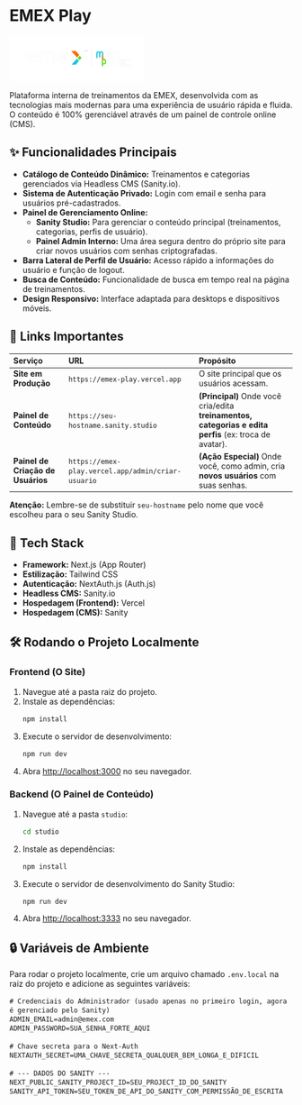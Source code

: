 # EMEX Play

![EMEX Play Logo](public/emex-logo.png)

Plataforma interna de treinamentos da EMEX, desenvolvida com as tecnologias mais modernas para uma experiência de usuário rápida e fluida. O conteúdo é 100% gerenciável através de um painel de controle online (CMS).

## ✨ Funcionalidades Principais

* **Catálogo de Conteúdo Dinâmico:** Treinamentos e categorias gerenciados via Headless CMS (Sanity.io).
* **Sistema de Autenticação Privado:** Login com email e senha para usuários pré-cadastrados.
* **Painel de Gerenciamento Online:**
    * **Sanity Studio:** Para gerenciar o conteúdo principal (treinamentos, categorias, perfis de usuário).
    * **Painel Admin Interno:** Uma área segura dentro do próprio site para criar novos usuários com senhas criptografadas.
* **Barra Lateral de Perfil de Usuário:** Acesso rápido a informações do usuário e função de logout.
* **Busca de Conteúdo:** Funcionalidade de busca em tempo real na página de treinamentos.
* **Design Responsivo:** Interface adaptada para desktops e dispositivos móveis.

## 🔗 Links Importantes

| Serviço | URL | Propósito |
| :--- | :--- | :--- |
| **Site em Produção** | `https://emex-play.vercel.app` | O site principal que os usuários acessam. |
| **Painel de Conteúdo** | `https://seu-hostname.sanity.studio` | **(Principal)** Onde você cria/edita **treinamentos, categorias e edita perfis** (ex: troca de avatar). |
| **Painel de Criação de Usuários**| `https://emex-play.vercel.app/admin/criar-usuario` | **(Ação Especial)** Onde você, como admin, cria **novos usuários** com suas senhas. |

**Atenção:** Lembre-se de substituir `seu-hostname` pelo nome que você escolheu para o seu Sanity Studio.

## 🚀 Tech Stack

* **Framework:** Next.js (App Router)
* **Estilização:** Tailwind CSS
* **Autenticação:** NextAuth.js (Auth.js)
* **Headless CMS:** Sanity.io
* **Hospedagem (Frontend):** Vercel
* **Hospedagem (CMS):** Sanity

## 🛠️ Rodando o Projeto Localmente

### Frontend (O Site)

1.  Navegue até a pasta raiz do projeto.
2.  Instale as dependências:
    ```bash
    npm install
    ```
3.  Execute o servidor de desenvolvimento:
    ```bash
    npm run dev
    ```
4.  Abra [http://localhost:3000](http://localhost:3000) no seu navegador.

### Backend (O Painel de Conteúdo)

1.  Navegue até a pasta `studio`:
    ```bash
    cd studio
    ```
2.  Instale as dependências:
    ```bash
    npm install
    ```
3.  Execute o servidor de desenvolvimento do Sanity Studio:
    ```bash
    npm run dev
    ```
4.  Abra [http://localhost:3333](http://localhost:3333) no seu navegador.

## 🔒 Variáveis de Ambiente

Para rodar o projeto localmente, crie um arquivo chamado `.env.local` na raiz do projeto e adicione as seguintes variáveis:

```env
# Credenciais do Administrador (usado apenas no primeiro login, agora é gerenciado pelo Sanity)
ADMIN_EMAIL=admin@emex.com
ADMIN_PASSWORD=SUA_SENHA_FORTE_AQUI

# Chave secreta para o Next-Auth
NEXTAUTH_SECRET=UMA_CHAVE_SECRETA_QUALQUER_BEM_LONGA_E_DIFICIL

# --- DADOS DO SANITY ---
NEXT_PUBLIC_SANITY_PROJECT_ID=SEU_PROJECT_ID_DO_SANITY
SANITY_API_TOKEN=SEU_TOKEN_DE_API_DO_SANITY_COM_PERMISSÃO_DE_ESCRITA
```